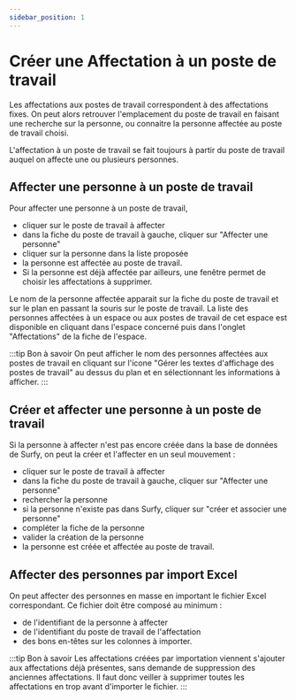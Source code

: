 ```yaml
---
sidebar_position: 1
---
```

# Créer une Affectation à un poste de travail

Les affectations aux postes de travail correspondent à des affectations fixes. On peut alors retrouver l'emplacement du poste de travail en faisant une recherche sur la personne, ou connaitre la personne affectée au poste de travail choisi.

L'affectation à un poste de travail se fait toujours à partir du poste de travail auquel on affecte une ou plusieurs personnes.

## Affecter une personne à un poste de travail

Pour affecter une personne à un poste de travail,

-   cliquer sur le poste de travail à affecter
-   dans la fiche du poste de travail à gauche, cliquer sur "Affecter une personne"
-   cliquer sur la personne dans la liste proposée
-   la personne est affectée au poste de travail.
-   Si la personne est déjà affectée par ailleurs, une fenêtre permet de choisir les affectations à supprimer.

Le nom de la personne affectée apparait sur la fiche du poste de travail et sur le plan en passant la souris sur le poste de travail. La liste des personnes affectées à un espace ou aux postes de travail de cet espace est disponible en cliquant dans l'espace concerné puis dans l'onglet "Affectations" de la fiche de l'espace.


:::tip Bon à savoir
On peut afficher le nom des personnes affectées aux postes de travail en cliquant sur l'icone "Gérer les textes d'affichage des postes de travail" au dessus du plan et en sélectionnant les informations à afficher.
:::


## Créer et affecter une personne à un poste de travail

Si la personne à affecter n'est pas encore créée dans la base de données de Surfy, on peut la créer et l'affecter en un seul mouvement :

-   cliquer sur le poste de travail à affecter
-   dans la fiche du poste de travail à gauche, cliquer sur "Affecter une personne"
-   rechercher la personne
-   si la personne n'existe pas dans Surfy, cliquer sur "créer et associer une personne"
-   compléter la fiche de la personne
-   valider la création de la personne
-   la personne est créée et affectée au poste de travail.


## Affecter des personnes par import Excel

On peut affecter des personnes en masse en important le fichier Excel correspondant.
Ce fichier doit être composé au minimum :
-   de l'identifiant de la personne à affecter
-   de l'identifiant du poste de travail de l'affectation
-   des bons en-têtes sur les colonnes à importer.

:::tip Bon à savoir
Les affectations créées par importation viennent s'ajouter aux affectations déjà présentes, sans demande de suppression des anciennes affectations.
 Il faut donc veiller à supprimer toutes les affectations en trop avant d'importer le fichier.
 :::